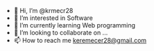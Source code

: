 - 👋 Hi, I’m @krmecr28
- 👀 I’m interested in Software
- 🌱 I’m currently learning Web programming
- 💞️ I’m looking to collaborate on ...
- 📫 How to reach me keremecer28@gmail.com 

<!---
krmecr28/krmecr28 is a ✨ special ✨ repository because its `README.md` (this file) appears on your GitHub profile.
You can click the Preview link to take a look at your changes.
--->
